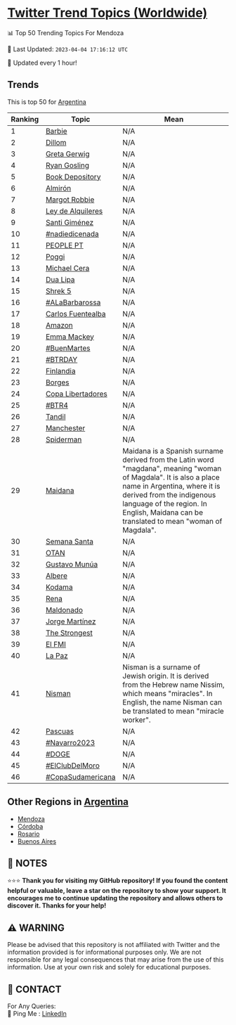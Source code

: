[Twitter Trend Topics (Worldwide)](https://github.com/ErcinDedeoglu/Twitter-Trend-Topics)
==========


📊 Top 50 Trending Topics For Mendoza

📆 Last Updated: `2023-04-04 17:16:12 UTC`

🔧 Updated every 1 hour!


## Trends

This is top 50 for [Argentina](</Argentina>)

| Ranking | Topic | Mean |
| ------- | ------------ | ------------ |
| 1 | [Barbie](http://twitter.com/search?q=Barbie) | N/A |
| 2 | [Dillom](http://twitter.com/search?q=Dillom) | N/A |
| 3 | [Greta Gerwig](http://twitter.com/search?q=Greta+Gerwig) | N/A |
| 4 | [Ryan Gosling](http://twitter.com/search?q=Ryan+Gosling) | N/A |
| 5 | [Book Depository](http://twitter.com/search?q=Book+Depository) | N/A |
| 6 | [Almirón](http://twitter.com/search?q=Almir%c3%b3n) | N/A |
| 7 | [Margot Robbie](http://twitter.com/search?q=Margot+Robbie) | N/A |
| 8 | [Ley de Alquileres](http://twitter.com/search?q=Ley+de+Alquileres) | N/A |
| 9 | [Santi Giménez](http://twitter.com/search?q=Santi+Gim%c3%a9nez) | N/A |
| 10 | [#nadiedicenada](http://twitter.com/search?q=%23nadiedicenada) | N/A |
| 11 | [PEOPLE PT](http://twitter.com/search?q=PEOPLE+PT) | N/A |
| 12 | [Poggi](http://twitter.com/search?q=Poggi) | N/A |
| 13 | [Michael Cera](http://twitter.com/search?q=Michael+Cera) | N/A |
| 14 | [Dua Lipa](http://twitter.com/search?q=Dua+Lipa) | N/A |
| 15 | [Shrek 5](http://twitter.com/search?q=Shrek+5) | N/A |
| 16 | [#ALaBarbarossa](http://twitter.com/search?q=%23ALaBarbarossa) | N/A |
| 17 | [Carlos Fuentealba](http://twitter.com/search?q=Carlos+Fuentealba) | N/A |
| 18 | [Amazon](http://twitter.com/search?q=Amazon) | N/A |
| 19 | [Emma Mackey](http://twitter.com/search?q=Emma+Mackey) | N/A |
| 20 | [#BuenMartes](http://twitter.com/search?q=%23BuenMartes) | N/A |
| 21 | [#BTRDAY](http://twitter.com/search?q=%23BTRDAY) | N/A |
| 22 | [Finlandia](http://twitter.com/search?q=Finlandia) | N/A |
| 23 | [Borges](http://twitter.com/search?q=Borges) | N/A |
| 24 | [Copa Libertadores](http://twitter.com/search?q=Copa+Libertadores) | N/A |
| 25 | [#BTR4](http://twitter.com/search?q=%23BTR4) | N/A |
| 26 | [Tandil](http://twitter.com/search?q=Tandil) | N/A |
| 27 | [Manchester](http://twitter.com/search?q=Manchester) | N/A |
| 28 | [Spiderman](http://twitter.com/search?q=Spiderman) | N/A |
| 29 | [Maidana](http://twitter.com/search?q=Maidana) | Maidana is a Spanish surname derived from the Latin word "magdana", meaning "woman of Magdala". It is also a place name in Argentina, where it is derived from the indigenous language of the region. In English, Maidana can be translated to mean "woman of Magdala". |
| 30 | [Semana Santa](http://twitter.com/search?q=Semana+Santa) | N/A |
| 31 | [OTAN](http://twitter.com/search?q=OTAN) | N/A |
| 32 | [Gustavo Munúa](http://twitter.com/search?q=Gustavo+Mun%c3%baa) | N/A |
| 33 | [Albere](http://twitter.com/search?q=Albere) | N/A |
| 34 | [Kodama](http://twitter.com/search?q=Kodama) | N/A |
| 35 | [Rena](http://twitter.com/search?q=Rena) | N/A |
| 36 | [Maldonado](http://twitter.com/search?q=Maldonado) | N/A |
| 37 | [Jorge Martínez](http://twitter.com/search?q=Jorge+Mart%c3%adnez) | N/A |
| 38 | [The Strongest](http://twitter.com/search?q=The+Strongest) | N/A |
| 39 | [El FMI](http://twitter.com/search?q=El+FMI) | N/A |
| 40 | [La Paz](http://twitter.com/search?q=La+Paz) | N/A |
| 41 | [Nisman](http://twitter.com/search?q=Nisman) | Nisman is a surname of Jewish origin. It is derived from the Hebrew name Nissim, which means "miracles". In English, the name Nisman can be translated to mean "miracle worker". |
| 42 | [Pascuas](http://twitter.com/search?q=Pascuas) | N/A |
| 43 | [#Navarro2023](http://twitter.com/search?q=%23Navarro2023) | N/A |
| 44 | [#DOGE](http://twitter.com/search?q=%23DOGE) | N/A |
| 45 | [#ElClubDelMoro](http://twitter.com/search?q=%23ElClubDelMoro) | N/A |
| 46 | [#CopaSudamericana](http://twitter.com/search?q=%23CopaSudamericana) | N/A |



## Other Regions in [Argentina](</Argentina>)

* [Mendoza](</Argentina/Mendoza.md>)
* [Córdoba](</Argentina/Córdoba.md>)
* [Rosario](</Argentina/Rosario.md>)
* [Buenos Aires](</Argentina/Buenos Aires.md>)



## 📝 NOTES

⭐⭐⭐ **Thank you for visiting my GitHub repository! If you found the content helpful or valuable, leave a star on the repository to show your support. It encourages me to continue updating the repository and allows others to discover it. Thanks for your help!**


## ⚠️ WARNING

Please be advised that this repository is not affiliated with Twitter and the information provided is for informational purposes only. We are not responsible for any legal consequences that may arise from the use of this information. Use at your own risk and solely for educational purposes.


## 📨 CONTACT

 For Any Queries:  
            🏓 Ping Me : [LinkedIn](https://www.linkedin.com/in/ercindedeoglu/)
